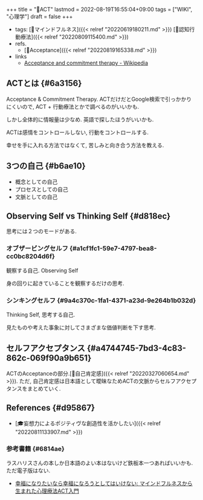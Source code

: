 +++
title = "📝ACT"
lastmod = 2022-08-19T16:55:04+09:00
tags = ["WIKI", "心理学"]
draft = false
+++

-   tags: [🔖マインドフルネス]({{< relref "20220619180211.md" >}}) [📝認知行動療法]({{< relref "20220809115400.md" >}})
-   refs.
    -   [🔖Acceptance]({{< relref "20220819165338.md" >}})
-   links
    -   [Acceptance and commitment therapy - Wikipedia](https://en.wikipedia.org/wiki/Acceptance_and_commitment_therapy)


## ACTとは {#6a3156}

Acceptance & Commitment Therapy. ACTだけだとGoogle検索で引っかかりにくいので, ACT + 行動療法とかで調べるのがいいかも.

しかし全体的に情報量は少なめ. 英語で探したほうがいいかも.

ACTは感情をコントロールしない, 行動をコントロールする.

幸せを手に入れる方法ではなくて, 苦しみと向き合う方法を教える.


## 3つの自己 {#b6ae10}

-   概念としての自己
-   プロセスとしての自己
-   文脈としての自己


## Observing Self vs Thinking Self {#d818ec}

思考には２つのモードがある.


### オブザービングセルフ {#a1cf1fc1-59e7-4797-bea8-cc0bc8204d6f}

観察する自己. Observing Self

身の回りに起きていることを観察するだけの思考.


### シンキングセルフ {#9a4c370c-1fa1-4371-a23d-9e264b1b032d}

Thinking Self, 思考する自己.

見たものや考えた事象に対してさまざまな価値判断を下す思考.


## セルフアクセプタンス {#a4744745-7bd3-4c83-862c-069f90a9b651}

ACTのAcceptanceの部分.[📝自己肯定感]({{< relref "20220327060654.md" >}}). ただ, 自己肯定感は日本語として曖昧なためACTの文脈からセルフアクセプタンスをまとめていく.


## References {#d95867}

-   [🎓妄想力によるポジティヴな創造性を活かしたい]({{< relref "20220811133907.md" >}})


### 参考書籍 {#6814ae}

ラスハリスさんの本しか日本語のよい本はないけど鉄板本一つあればいいかも. ただ電子版はない.

-   [幸福になりたいなら幸福になろうとしてはいけない: マインドフルネスから生まれた心理療法ACT入門](https://amazon.co.jp/dp/4480843078)
